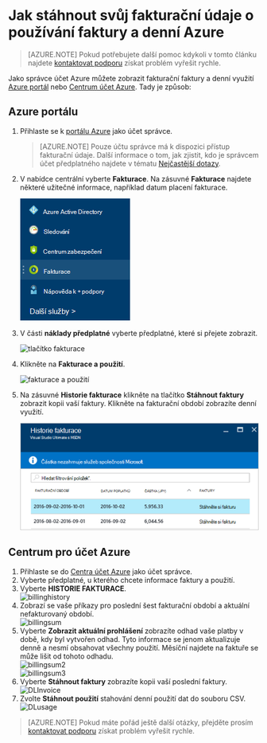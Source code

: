 <properties
    pageTitle="Jak stáhnout vaše Azure fakturační údaje o používání faktury a denní | Microsoft Azure"
    description="Popisuje, jak stáhnout Azure fakturační faktury a denní použití zásad správy informací"
    services=""
    documentationCenter=""
    authors="genlin"
    manager="mbaldwin"
    editor=""
    tags="billing"
    />

<tags
    ms.service="billing"
    ms.workload="na"
    ms.tgt_pltfrm="na"
    ms.devlang="na"
    ms.topic="article"
    ms.date="10/10/2016"
    ms.author="genli"/>

# <a name="how-to-download-your-azure-billing-invoice-and-daily-usage-data"></a>Jak stáhnout svůj fakturační údaje o používání faktury a denní Azure

> [AZURE.NOTE] Pokud potřebujete další pomoc kdykoli v tomto článku najdete [kontaktovat podporu](https://portal.azure.com/?#blade/Microsoft_Azure_Support/HelpAndSupportBlade) získat problém vyřešit rychle.

Jako správce účet Azure můžete zobrazit fakturační faktury a denní využití [Azure portál](https://portal.azure.com) nebo [Centrum účet Azure](https://account.windowsazure.com/subscriptions). Tady je způsob:

## <a name="azure-portal"></a>Azure portálu

1. Přihlaste se k [portálu Azure](https://portal.azure.com) jako účet správce.

    >[AZURE.NOTE] Pouze účtu správce má k dispozici přístup fakturační údaje. Další informace o tom, jak zjistit, kdo je správcem účet předplatného najdete v tématu [Nejčastější dotazy](billing-subscription-transfer.md#faq).

2. V nabídce centrální vyberte **Fakturace**. Na zásuvné **Fakturace** najdete některé užitečné informace, například datum placení fakturace.

    ![tlačítko fakturace](./media/billing-download-azure-invoice-daily-usage-date/billing1.png)
3. V části **náklady předplatné** vyberte předplatné, které si přejete zobrazit.

    ![tlačítko fakturace](./media/billing-download-azure-invoice-daily-usage-date/billing2.png)
4. Klikněte na **Fakturace a použití**.

    ![fakturace a použití](./media/billing-download-azure-invoice-daily-usage-date/billing3.png)

5. Na zásuvné **Historie fakturace** klikněte na tlačítko **Stáhnout faktury** zobrazit kopii vaší faktury. Klikněte na fakturační období zobrazíte denní využití.

    ![podrobnostmi fakturace](./media/billing-download-azure-invoice-daily-usage-date/billing4.png)

## <a name="azure-account-center"></a>Centrum pro účet Azure

1. Přihlaste se do [Centra účet Azure](https://account.windowsazure.com/subscriptions) jako účet správce.
2. Vyberte předplatné, u kterého chcete informace faktury a použití.
3. Vyberte **HISTORIE FAKTURACE**. </br>![billinghistory](./media/billing-download-azure-invoice-daily-usage-date/Billinghisotry.png)
4. Zobrazí se vaše příkazy pro poslední šest fakturační období a aktuální nefakturovaný období. </br>![billingsum](./media/billing-download-azure-invoice-daily-usage-date/billingSum.png)</br>
5. Vyberte **Zobrazit aktuální prohlášení** zobrazíte odhad vaše platby v době, kdy byl vytvořen odhad. Tyto informace se jenom aktualizuje denně a nesmí obsahovat všechny použití. Měsíční najdete na faktuře se může lišit od tohoto odhadu.</br>![billingsum2](./media/billing-download-azure-invoice-daily-usage-date/billingSum2.png)</br>![billingsum3](./media/billing-download-azure-invoice-daily-usage-date/billingSum3.png)</br>
6. Vyberte **Stáhnout faktury** zobrazíte kopii vaší poslední faktury. </br>![DLInvoice](./media/billing-download-azure-invoice-daily-usage-date/DLInvoice1.png)
7. Zvolte **Stáhnout použití** stahování denní použití dat do souboru CSV.</br>![DLusage](./media/billing-download-azure-invoice-daily-usage-date/DLusage.png)

> [AZURE.NOTE] Pokud máte pořád ještě další otázky, přejděte prosím [kontaktovat podporu](https://portal.azure.com/?#blade/Microsoft_Azure_Support/HelpAndSupportBlade) získat problém vyřešit rychle.

